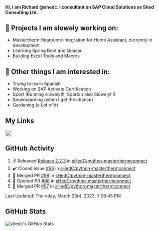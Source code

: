 #### Hi, I am Richard @shedc. I consultant on SAP Cloud Solutions as Shed Consulting Ltd.

## 👋 Projects I am slowely working on:
- Mastertherm Heatpump integration for Home Assistant, currently in development
- Learning Spring Boot and Quasar
- Building Excel Tools and Macros

## 👀 Other things I am interested in:
- Trying to learn Spanish
- Working on SAP Activate Certification
- Sport (Running slowely!!!, Spartan also Slowely!!!)
- Snowboarding (when I get the chance)
- Gardening (a Lot of it)

## My Links
[<img align="left" alt="shedc | LinkedIn" width="22px" src="https://cdn.jsdelivr.net/npm/simple-icons@v3/icons/linkedin.svg" />][linkedin]

<br/>

## GitHub Activity
<!--RECENT_ACTIVITY:start-->
1. ✌️ Released [Release 2.2.3](https://github.com/sHedC/python-masterthermconnect/releases/tag/2.2.3) in [sHedC/python-masterthermconnect](https://github.com/sHedC/python-masterthermconnect)
2. ✔️ Closed issue [#96](https://github.com/sHedC/python-masterthermconnect/issues/96) in [sHedC/python-masterthermconnect](https://github.com/sHedC/python-masterthermconnect)
3. 🎉 Merged PR [#98](https://github.com/sHedC/python-masterthermconnect/pull/98) in [sHedC/python-masterthermconnect](https://github.com/sHedC/python-masterthermconnect)
4. 💪 Opened PR [#98](https://github.com/sHedC/python-masterthermconnect/pull/98) in [sHedC/python-masterthermconnect](https://github.com/sHedC/python-masterthermconnect)
5. 🎉 Merged PR [#97](https://github.com/sHedC/python-masterthermconnect/pull/97) in [sHedC/python-masterthermconnect](https://github.com/sHedC/python-masterthermconnect)
<!--RECENT_ACTIVITY:end-->
<!--RECENT_ACTIVITY:last_update-->
Last Updated: Thursday, March 23rd, 2023, 7:06:45 PM
<!--RECENT_ACTIVITY:last_update_end-->

## GitHub Stats
<img align="left" alt="shedc's GitHub Stats" src="https://github-readme-stats.vercel.app/api?username=shedc&show_icons=true&hide_title=true" />

[linkedin]: https://www.linkedin.com/in/richard-holmes-3314251/
